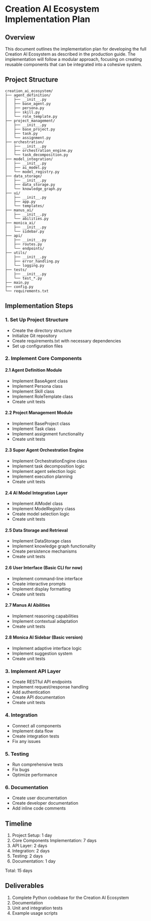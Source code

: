 # Creation AI Ecosystem Implementation Plan

## Overview
This document outlines the implementation plan for developing the full Creation AI Ecosystem as described in the production guide. The implementation will follow a modular approach, focusing on creating reusable components that can be integrated into a cohesive system.

## Project Structure
```
creation_ai_ecosystem/
├── agent_definition/
│   ├── __init__.py
│   ├── base_agent.py
│   ├── persona.py
│   ├── skill.py
│   └── role_template.py
├── project_management/
│   ├── __init__.py
│   ├── base_project.py
│   ├── task.py
│   └── assignment.py
├── orchestration/
│   ├── __init__.py
│   ├── orchestration_engine.py
│   └── task_decomposition.py
├── model_integration/
│   ├── __init__.py
│   ├── ai_model.py
│   └── model_registry.py
├── data_storage/
│   ├── __init__.py
│   ├── data_storage.py
│   └── knowledge_graph.py
├── ui/
│   ├── __init__.py
│   ├── app.py
│   └── templates/
├── manus_ai/
│   ├── __init__.py
│   └── abilities.py
├── monica_ai/
│   ├── __init__.py
│   └── sidebar.py
├── api/
│   ├── __init__.py
│   ├── routes.py
│   └── endpoints/
├── utils/
│   ├── __init__.py
│   ├── error_handling.py
│   └── logging.py
├── tests/
│   ├── __init__.py
│   └── test_*.py
├── main.py
├── config.py
└── requirements.txt
```

## Implementation Steps

### 1. Set Up Project Structure
- Create the directory structure
- Initialize Git repository
- Create requirements.txt with necessary dependencies
- Set up configuration files

### 2. Implement Core Components

#### 2.1 Agent Definition Module
- Implement BaseAgent class
- Implement Persona class
- Implement Skill class
- Implement RoleTemplate class
- Create unit tests

#### 2.2 Project Management Module
- Implement BaseProject class
- Implement Task class
- Implement assignment functionality
- Create unit tests

#### 2.3 Super Agent Orchestration Engine
- Implement OrchestrationEngine class
- Implement task decomposition logic
- Implement agent selection logic
- Implement execution planning
- Create unit tests

#### 2.4 AI Model Integration Layer
- Implement AIModel class
- Implement ModelRegistry class
- Create model selection logic
- Create unit tests

#### 2.5 Data Storage and Retrieval
- Implement DataStorage class
- Implement knowledge graph functionality
- Create persistence mechanisms
- Create unit tests

#### 2.6 User Interface (Basic CLI for now)
- Implement command-line interface
- Create interactive prompts
- Implement display formatting
- Create unit tests

#### 2.7 Manus AI Abilities
- Implement reasoning capabilities
- Implement contextual adaptation
- Create unit tests

#### 2.8 Monica AI Sidebar (Basic version)
- Implement adaptive interface logic
- Implement suggestion system
- Create unit tests

### 3. Implement API Layer
- Create RESTful API endpoints
- Implement request/response handling
- Add authentication
- Create API documentation
- Create unit tests

### 4. Integration
- Connect all components
- Implement data flow
- Create integration tests
- Fix any issues

### 5. Testing
- Run comprehensive tests
- Fix bugs
- Optimize performance

### 6. Documentation
- Create user documentation
- Create developer documentation
- Add inline code comments

## Timeline
1. Project Setup: 1 day
2. Core Components Implementation: 7 days
3. API Layer: 2 days
4. Integration: 2 days
5. Testing: 2 days
6. Documentation: 1 day

Total: 15 days

## Deliverables
1. Complete Python codebase for the Creation AI Ecosystem
2. Documentation
3. Unit and integration tests
4. Example usage scripts
